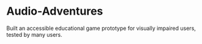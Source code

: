 # Audio-Adventures
Built an accessible educational game prototype for visually impaired users, tested by many users.
